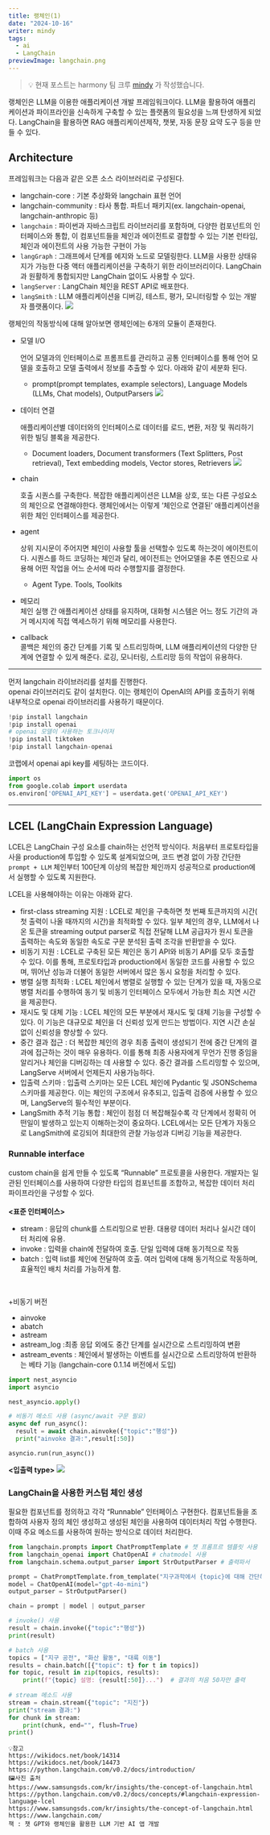 ```yaml
---
title: 랭체인(1)
date: "2024-10-16"
writer: mindy
tags:
  - ai
  - LangChain
previewImage: langchain.png
---
```


> 💡 현재 포스트는 harmony 팀 크루 [mindy](https://github.com/1013115) 가 작성했습니다.

랭체인은  LLM을  이용한 애플리케이션  개발 프레임워크이다.  LLM을 활용하여 애플리케이션과 파이프라인을 신속하게 구축할 수 있는 플랫폼의 필요성을 느껴 탄생하게 되었다. LangChain을 활용하면 RAG 애플리케이션제작, 챗봇, 자동  문장 요약 도구 등을 만들 수 있다. 
## Architecture
프레임워크는 다음과 같은 오픈 소스 라이브러리로 구성된다.
- langchain-core : 기본 추상화와 langchain 표현 언어
- langchain-community : 타사 통합.
      파트너 패키지(ex. langchain-openai, langchain-anthropic 등)
- `langchain` : 파이썬과 자바스크립트 라이브러리를 포함하며, 다양한 컴포넌트의 인터페이스와 통합, 이 컴포넌트들을 체인과 에이전트로 결합할 수 있는 기본 런타임, 체인과 에이전트의 사용 가능한 구현이 가능
-  `langGraph` : 그래프에서 단계를 에지와 노드로 모델링한다. LLM을 사용한 상태유지가 가능한 다중 액터 애플리케이션을 구축하기 위한 라이브러리이다. LangChain과 원활하게 통합되지만 LangChain 없이도 사용할 수 있다.
- `langServer` : LangChain 체인을 REST API로 배포한다. 
- `langSmith` :  LLM 애플리케이션을 디버깅, 테스트, 평가, 모니터링할 수 있는 개발자 플랫폼이다. 
![](image1.png)
    
  
랭체인의 작동방식에 대해 알아보면 랭체인에는 6개의 모듈이 존재한다.
- 모델 I/O
    
    언어 모델과의 인터페이스로 프롬프트를 관리하고 공통 인터페이스를 통해 언어 모델을 호출하고 모델 출력에서 정보를 추출할 수 있다. 아래와 같이 세분화 된다. 
    
    - prompt(prompt templates, example selectors), Language Models (LLMs, Chat models), OutputParsers
![](image2.png)
    
    
- 데이터 연결
    
    애플리케이션별 데이터와의 인터페이스로 데이터를 로드, 변환, 저장 및 쿼리하기 위한 빌딩 블록을 제공한다.
    
    - Document loaders, Document transformers (Text Splitters, Post retrieval), Text embedding models, Vector stores, Retrievers
![](image3.png)

    
- chain
    
    호출 시퀀스를 구축한다. 복잡한 애플리케이션은 LLM을 상호, 또는 다른 구성요소의 체인으로 연결해야한다. 랭체인에서는 이렇게 ‘체인으로 연결된’ 애플리케이션을 위한 체인 인터페이스를 제공한다.
    
- agent
    
    상위 지시문이 주어지면 체인이 사용할 툴을 선택할수 있도록 하는것이 에이전트이다. 시퀀스를 하드 코딩하는 체인과 달리, 에이전트는 언어모델을 추론 엔진으로 사용해 어떤 작업을 어느 순서에 따라 수행할지를 결정한다. 
    
    - Agent Type. Tools, Toolkits
- 메모리   
  체인 실행 간 애플리케이션 상태를 유지하며, 대화형 시스템은 어느 정도 기간의 과거 메시지에 직접 액세스하기 위해 메모리를 사용한다.
- callback   
  콜백은 체인의 중간 단계를 기록 및 스트리밍하며, LLM 애플리케이션의 다양한 단계에 연결할 수 있게 해준다. 로깅, 모니터링, 스트리망 등의 작업이 유용하다.

---
먼저 langchain 라이브러리를 설치를 진행한다.   
openai 라이브러리도 같이 설치한다. 이는 랭체인이 OpenAI의 API를 호출하기 위해 내부적으로 openai 라이브러리를 사용하기 때문이다. 

```python
!pip install langchain
!pip install openai
# openai 모델이 사용하는 토크나이저
!pip install tiktoken
!pip install langchain-openai
```
코랩에서 openai api key를 세팅하는 코드이다. 
```python
import os
from google.colab import userdata
os.environ['OPENAI_API_KEY'] = userdata.get('OPENAI_API_KEY')
```

---
## LCEL (LangChain Expression Language)
LCEL은 LangChain 구성 요소를 chain하는 선언적 방식이다. 처음부터  프로토타입을 사을 production에 투입할 수 있도록 설계되었으며, 코드 변경 없이 가장 간단한 `prompt + LLM` 체인부터 100단계 이상의 복잡한 체인까지 성공적으로 production에서 실행할 수 있도록 지원한다.

LCEL을 사용해야하는 이유는 아래와 같다.
- first-class streaming 지원 : LCEL로 체인을 구축하면 첫 번째 토큰까지의 시간( 첫 출력이 나올 때까지의 시간)을 최적화할 수 있다. 일부 체인의 경우, LLM에서 나온 토큰을 streaming output parser로 직접 전달해 LLM 공급자가 원시 토큰을 출력하는 속도와 동일한 속도로 구문 분석된 출력 조각을 반환받을 수 있다.
- 비동기 지원 : LCEL로 구축된 모든 체인은 동기 API와 비동기 API를 모두 호출할 수 있다. 이를 통해, 프로토타입과 production에서 동일한 코드를 사용할 수 있으며, 뛰어난 성능과 더불어 동일한 서버에서 많은 동시 요청을 처리할 수 있다.
- 병렬 실행 최적화 : LCEL 체인에서 병렬로 실행할 수 있는 단계가 있을 때, 자동으로 병렬 처리를 수행하여 동기 및 비동기 인터페이스 모두에서 가능한 최소 지연 시간을 제공한다.
- 재시도 및 대체 기능 : LCEL 체인의 모든 부분에서 재시도 및 대체 기능을 구성할 수 있다. 이 기능은 대규모로 체인을 더 신뢰성 있게 만드는 방법이다. 지연 시간 손실 없이 신뢰성을 향상할 수 있다.
- 중간 결과 접근 : 더 복잡한 체인의 경우 최종 출력이 생성되기 전에 중간 단계의 결과에 접근하는 것이 매우 유용하다. 이를 통해 최종 사용자에게 무언가 진행 중임을 알리거나 체인을 디버깅하는 데 사용할 수 있다. 중간 결과를 스트리밍할 수 있으며, LangServe 서버에서 언제든지 사용가능하다.
- 입출력 스키마 : 입출력 스키마는 모든 LCEL 체인에 Pydantic 및 JSONSchema 스키마를 제공한다. 이는 체인의 구조에서 유추되고, 입출력 검증에 사용할 수 있으며, LangServe의 필수적인 부분이다.
- LangSmith 추적 기능 통합 : 체인이 점점 더 복잡해질수록 각 단계에서 정확히 어떤일이 발생하고 있는지 이해하는것이 중요하다. LCEL에서는 모든 단계가 자동으로 LangSmith에 로깅되어 최대한의 관찰 가능성과 디버깅 기능을 제공한다.
### Runnable interface
custom chain을 쉽게 만들 수 있도록 “Runnable” 프로토콜을 사용한다. 개발자는 일관된 인터페이스를 사용하여 다양한 타입의 컴포넌트를 조합하고, 복잡한 데이터 처리 파이프라인을 구성할 수 있다.
<br>   
**<표준 인터페이스>**
- stream : 응답의 chunk를 스트리밍으로 반환. 대용량 데이터 처리나 실시간 데이터 처리에 유용.
- invoke : 입력을 chain에 전달하여 호출. 단일 입력에 대해 동기적으로 작동
- batch : 입력 list를 체인에 전달하여 호출. 여러 입력에 대해 동기적으로 작동하며, 효율적인 배치 처리를 가능하게 함.  
</br>

+비동기 버전
- ainvoke
- abatch
- astream
- astream_log :최종 응답 외에도 중간 단계를 실시간으로 스트리밍하여 변환
- astream_events : 체인에서 발생하는 이벤트를 실시간으로 스트리망하여 반환하는 베타 기능 (langchain-core 0.1.14 버전에서 도입)

```python
import nest_asyncio
import asyncio

nest_asyncio.apply()

# 비동기 메소드 사용 (async/await 구문 필요)
async def run_async():
  result = await chain.ainvoke({"topic":"행성"})
  print("ainvoke 결과:",result[:50])

asyncio.run(run_async())
```
**<입출력 type>**
![](image4.png)
### LangChain을 사용한 커스텀 체인 생성
필요한 컴포넌트를 정의하고 각각 “Runnable” 인터페이스 구현한다. 컴포넌트들을 조합하여 사용자 정의 체인 생성하고 생성된 체인을 사용하여 데이터처리 작업 수행한다. 이때 주요 메소드를 사용하여 원하는 방식으로 데이터 처리한다.

```python
from langchain.prompts import ChatPromptTemplate # 챗 프롬프르 템플릿 사용
from langchain_openai import ChatOpenAI # chatmodel 사용
from langchain.schema.output_parser import StrOutputParser # 출력파서

prompt = ChatPromptTemplate.from_template("지구과학에서 {topic}에 대해 간단히 설명해주세요.")
model = ChatOpenAI(model="gpt-4o-mini")
output_parser = StrOutputParser()

chain = prompt | model | output_parser

# invoke() 사용
result = chain.invoke({"topic":"행성"})
print(result)

# batch 사용
topics = ["지구 공전", "화산 활동", "대륙 이동"]
results = chain.batch([{"topic": t} for t in topics])
for topic, result in zip(topics, results):
    print(f"{topic} 설명: {result[:50]}...")  # 결과의 처음 50자만 출력
    
# stream 메소드 사용
stream = chain.stream({"topic": "지진"})
print("stream 결과:")
for chunk in stream:
    print(chunk, end="", flush=True)
print()
```
```plaintext
💡참고   
https://wikidocs.net/book/14314   
https://wikidocs.net/book/14473   
https://python.langchain.com/v0.2/docs/introduction/   
🖼️사진 출처
https://www.samsungsds.com/kr/insights/the-concept-of-langchain.html
https://python.langchain.com/v0.2/docs/concepts/#langchain-expression-language-lcel
https://www.samsungsds.com/kr/insights/the-concept-of-langchain.html
https://www.langchain.com/
책 : 챗 GPT와 랭체인을 활용한 LLM 기반 AI 앱 개발
```